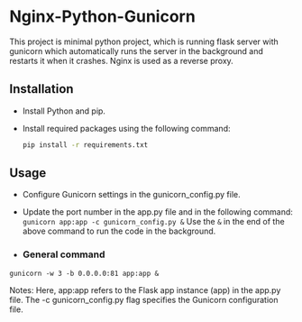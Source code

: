 # Nginx-Python-Gunicorn

This project is minimal python project, which is running flask server with gunicorn which automatically runs the server in the background and restarts it when it crashes. Nginx is used as a reverse proxy.

## Installation

- Install Python and pip.

- Install required packages using the following command:

  ```sh
  pip install -r requirements.txt


## Usage
- Configure Gunicorn settings in the gunicorn_config.py file.

- Update the port number in the app.py file and in the following command:
`gunicorn app:app -c gunicorn_config.py &`
Use the `&` in the end of the above command to run the code in the background.
- ### General command
`gunicorn -w 3 -b 0.0.0.0:81 app:app &`

Notes: Here, app:app refers to the Flask app instance (app) in the app.py file. The -c gunicorn_config.py flag specifies the Gunicorn configuration file.